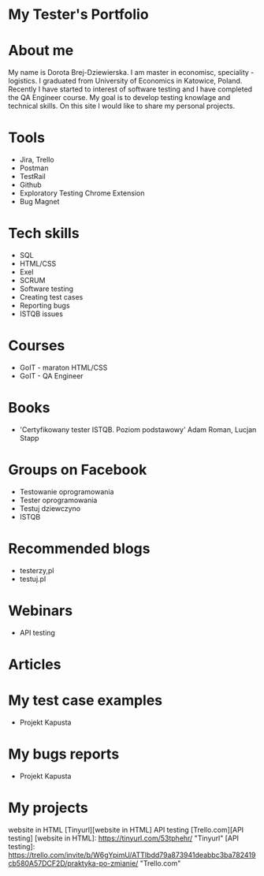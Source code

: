 # My Tester's Portfolio

# About me
My name is Dorota Brej-Dziewierska. I am master in economisc, speciality - logistics. I graduated from University of Economics in Katowice, Poland. Recently I have started to interest of software testing and I have completed the QA Engineer course. My goal is to develop testing knowlage and technical skills. On this site I would like to share my personal projects.

# Tools
* Jira, Trello
* Postman
* TestRail
* Github
* Exploratory Testing Chrome Extension
* Bug Magnet

# Tech skills
* SQL
* HTML/CSS
* Exel
* SCRUM
* Software testing
* Creating test cases
* Reporting bugs
* ISTQB issues

# Courses
* GoIT - maraton HTML/CSS
* GoIT - QA Engineer

# Books
* 'Certyfikowany tester ISTQB. Poziom podstawowy' Adam Roman, Lucjan Stapp 

# Groups on Facebook
* Testowanie oprogramowania
* Tester oprogramowania
* Testuj dziewczyno
* ISTQB

# Recommended blogs
* testerzy,pl
* testuj.pl

# Webinars
* API testing

# Articles

# My test case examples
* Projekt Kapusta

# My bugs reports
* Projekt Kapusta

# My projects
 website in HTML [Tinyurl][website in HTML] API testing [Trello.com][API testing]
[website in HTML]: https://tinyurl.com/53tphehr/ "Tinyurl"
[API testing]: https://trello.com/invite/b/W6gYpimU/ATTIbdd79a873941deabbc3ba782419cb580A57DCF2D/praktyka-po-zmianie/ "Trello.com"
